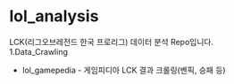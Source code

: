 # lol_analysis
LCK(리그오브레전드 한국 프로리그) 데이터 분석 Repo입니다.   
1.Data_Crawling
  * lol_gamepedia - 게임피디아 LCK 결과 크롤링(벤픽, 승패 등)